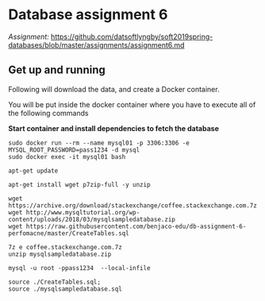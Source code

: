 # Database assignment 6

_Assignment:_ 
https://github.com/datsoftlyngby/soft2019spring-databases/blob/master/assignments/assignment6.md

## Get up and running

Following will download the data, and create a Docker container.

You will be put inside the docker container where you have to execute all of the following commands

**Start container and install dependencies to fetch the database**
```
sudo docker run --rm --name mysql01 -p 3306:3306 -e MYSQL_ROOT_PASSWORD=pass1234 -d mysql
sudo docker exec -it mysql01 bash 

apt-get update

apt-get install wget p7zip-full -y unzip

wget https://archive.org/download/stackexchange/coffee.stackexchange.com.7z
wget http://www.mysqltutorial.org/wp-content/uploads/2018/03/mysqlsampledatabase.zip
wget https://raw.githubusercontent.com/benjaco-edu/db-assignment-6-perfomacne/master/CreateTables.sql

7z e coffee.stackexchange.com.7z 
unzip mysqlsampledatabase.zip

mysql -u root -ppass1234  --local-infile

source ./CreateTables.sql;
source ./mysqlsampledatabase.sql
```
